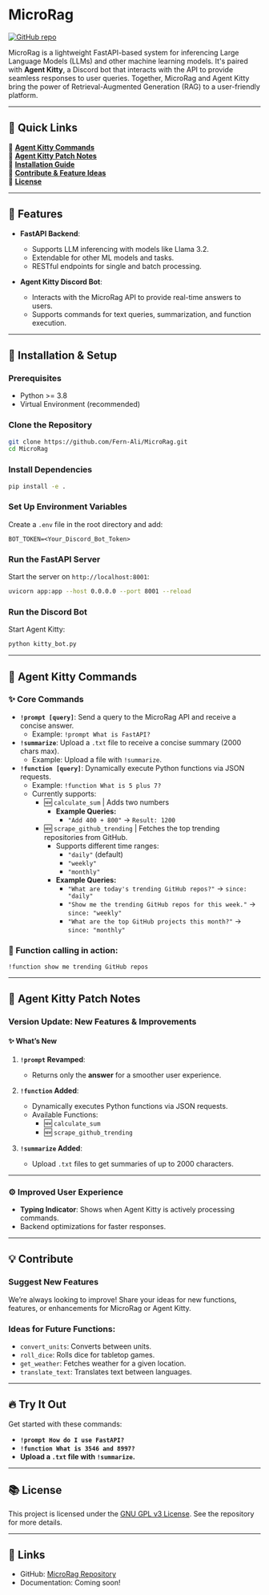 
# MicroRag

[![GitHub repo](https://img.shields.io/badge/GitHub-MicroRag-blue?style=flat-square&logo=github)](https://github.com/Fern-Ali/MicroRag)

MicroRag is a lightweight FastAPI-based system for inferencing Large Language Models (LLMs) and other machine learning models. It's paired with **Agent Kitty**, a Discord bot that interacts with the API to provide seamless responses to user queries. Together, MicroRag and Agent Kitty bring the power of Retrieval-Augmented Generation (RAG) to a user-friendly platform.

---

## 📌 Quick Links  
🔹 [**Agent Kitty Commands**](#speech_balloon-agent-kitty-commands)  
🔹 [**Agent Kitty Patch Notes**](#loudspeaker-agent-kitty-patch-notes)  
🔹 [**Installation Guide**](#wrench-installation--setup)  
🔹 [**Contribute & Feature Ideas**](#bulb-contribute)  
🔹 [**License**](#books-license)  

---

## :rocket: Features
- **FastAPI Backend**:
  - Supports LLM inferencing with models like Llama 3.2.
  - Extendable for other ML models and tasks.
  - RESTful endpoints for single and batch processing.

- **Agent Kitty Discord Bot**:
  - Interacts with the MicroRag API to provide real-time answers to users.
  - Supports commands for text queries, summarization, and function execution.

---

## :wrench: Installation & Setup

### Prerequisites
- Python >= 3.8
- Virtual Environment (recommended)

### Clone the Repository
```bash
git clone https://github.com/Fern-Ali/MicroRag.git
cd MicroRag
```

### Install Dependencies
```bash
pip install -e .
```

### Set Up Environment Variables
Create a `.env` file in the root directory and add:
```
BOT_TOKEN=<Your_Discord_Bot_Token>
```

### Run the FastAPI Server
Start the server on `http://localhost:8001`:
```bash
uvicorn app:app --host 0.0.0.0 --port 8001 --reload
```

### Run the Discord Bot
Start Agent Kitty:
```bash
python kitty_bot.py
```

---

## :speech_balloon: Agent Kitty Commands

### :sparkles: Core Commands
- **`!prompt [query]`**:
  Send a query to the MicroRag API and receive a concise answer.
  - Example: `!prompt What is FastAPI?`
- **`!summarize`**:
  Upload a `.txt` file to receive a concise summary (2000 chars max).
  - Example: Upload a file with `!summarize`.
- **`!function [query]`**:
  Dynamically execute Python functions via JSON requests.
  - Example: `!function What is 5 plus 7?`
  - Currently supports:
    - 🆕 `calculate_sum` | Adds two numbers      
      - **Example Queries:**
        - `"Add 400 + 800"` → `Result: 1200`        
    - 🆕 `scrape_github_trending` | Fetches the top trending repositories from GitHub.        
      - Supports different time ranges:
        - `"daily"` (default)
        - `"weekly"`
        - `"monthly"`
      - **Example Queries:**
        - `"What are today's trending GitHub repos?"` → `since: "daily"`
        - `"Show me the trending GitHub repos for this week."` → `since: "weekly"`
        - `"What are the top GitHub projects this month?"` → `since: "monthly"`
### 🚀 Function calling in action:  
```plaintext
!function show me trending GitHub repos 
```
---

## :loudspeaker: Agent Kitty Patch Notes

### **Version Update: New Features & Improvements**

#### :sparkles: What’s New
1. **`!prompt` Revamped**:
   - Returns only the **answer** for a smoother user experience.

2. **`!function` Added**:
   - Dynamically executes Python functions via JSON requests.
   - Available Functions:
     - 🆕 `calculate_sum`
     - 🆕 `scrape_github_trending`   

3. **`!summarize` Added**:
   - Upload `.txt` files to get summaries of up to 2000 characters.

---

### :gear: Improved User Experience
- **Typing Indicator**: Shows when Agent Kitty is actively processing commands.
- Backend optimizations for faster responses.

---

## :bulb: Contribute
### Suggest New Features
We’re always looking to improve! Share your ideas for new functions, features, or enhancements for MicroRag or Agent Kitty.

### Ideas for Future Functions:
- `convert_units`: Converts between units.
- `roll_dice`: Rolls dice for tabletop games.
- `get_weather`: Fetches weather for a given location.
- `translate_text`: Translates text between languages.

---

## :fire: Try It Out
Get started with these commands:
- **`!prompt How do I use FastAPI?`**
- **`!function What is 3546 and 8997?`**
- **Upload a `.txt` file with `!summarize`.**

---

## :books: License
This project is licensed under the [GNU GPL v3 License](LICENSE). See the repository for more details.

---

## :link: Links
- GitHub: [MicroRag Repository](https://github.com/Fern-Ali/MicroRag)
- Documentation: Coming soon!
```
